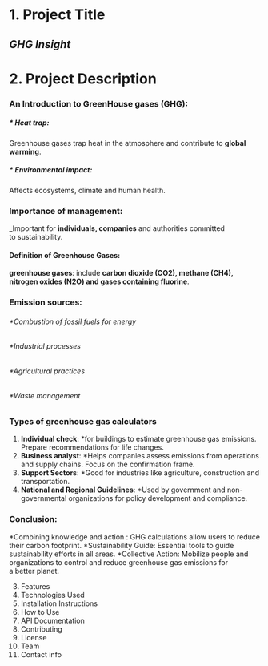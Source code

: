 # 1. Project Title 
## *GHG Insight*   
# 2. Project Description 
###    An Introduction to GreenHouse gases (GHG):
##### * *Heat trap*:  
   Greenhouse gases trap heat in the atmosphere and contribute to **global warming**.
##### * *Environmental impact*: 
   Affects ecosystems, climate and human health.
### Importance of management: 
_Important for **individuals, companies** and authorities committed to sustainability.
#### Definition of Greenhouse Gases:
**greenhouse gases**: include **carbon dioxide (CO2), methane (CH4), nitrogen oxides (N2O) and gases containing fluorine**.
### Emission sources:
###### *Combustion of fossil fuels for energy
###### *Industrial processes
###### *Agricultural practices
###### *Waste management
### Types of greenhouse gas calculators
1. **Individual check**:
*for buildings to estimate greenhouse gas emissions.
Prepare recommendations for life changes.
2. **Business analyst**:
*Helps companies assess emissions from operations and supply chains.
Focus on the confirmation frame.
3. **Support Sectors**:
*Good for industries like agriculture, construction and transportation.
4. **National and Regional Guidelines**:
*Used by government and non-governmental organizations for policy development and compliance.
### Conclusion:
*Combining knowledge and action : GHG calculations allow users to reduce their carbon footprint.
*Sustainability Guide: Essential tools to guide sustainability efforts in all areas.
*Collective Action: Mobilize people and organizations to control and reduce greenhouse gas emissions for a better planet.

3. Features
4. Technologies Used
5. Installation Instructions
6. How to Use
7. API Documentation
8. Contributing
9. License
10. Team
11. Contact info
